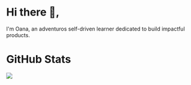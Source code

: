 # Hi there 👋,

I'm Oana, an adventuros self-driven learner dedicated to build impactful products.

# GitHub Stats

<a href="https://github.com/oanaOM/oanaOM">
  <img align="center" src="https://github-readme-stats.vercel.app/api/top-langs/?username=oanaOM&hide=java&title_color=272b38&text_color=272b38&icon_color=2bbc8a&bg_color=ffffff&layout=compact" />
</a>
